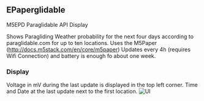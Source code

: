 ## EPaperglidable
M5EPD Paraglidable API Display

Shows Paragliding Weather probability for the next four days according to paraglidable.com for up to ten locations.
Uses the M5Paper (http://docs.m5stack.com/en/core/m5paper) 
Updates every 4h (requires Wifi Connection) and battery is enough fo about one week.
### Display

Voltage in mV during the last update is displayed in the top left corner. 
Time and Date at the last update next to the first location.
![UI](https://raw.githubusercontent.com/AffiFPV/EParaglidable/main/Epaperglidablev1.jpg)

